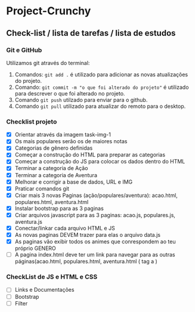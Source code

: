 # Project-Crunchy

## Check-list / lista de tarefas / lista de estudos

### Git e GitHub

Utilizamos git através do terminal:

1. Comandos: `git add .` é utilizado para adicionar as novas atualizações do projeto.
2. Comando: `git commit -m "o que foi alterado do projeto"` é utilizado para descrever o que foi alterado no projeto.
3. Comando `git push` utilzado para enviar para o github.
4. Comando `git pull` utilizado para atualizar do remoto para o desktop.

### Checklist projeto

* [X]  Orientar através da imagem task-img-1
* [X]  Os mais populares serão os de maiores notas
* [X]  Categorias de gênero definidas
* [X]  Começar a construção do HTML para preparar as categorias
* [X]  Começar a construção do JS para colocar os dados dentro do HTML
* [X]  Terminar a categoria de Ação
* [X]  Terminar a categoria de Aventura
* [X]  Melhorar e corrigir a base de dados, URL e IMG
* [X]  Praticar comandos git
* [X]  Criar mais 3 novas Paginas (ação/populares/aventura): acao.html, populares.html, aventura.html
* [X]  Instalar bootstrap para as 3 paginas
* [X]  Criar arquivos javascript para as 3 paginas: acao.js, populares.js, aventura.js
* [X]  Conectar/linkar cada arquivo HTML e JS
* [X]  As novas paginas DEVEM trazer para elas o arquivo data.js
* [X]  As paginas vão exibir todos os animes que conrespondem ao teu próprio GENERO
* [ ]  A pagina index.html deve ter um link para navegar para as outras páginas(acao.html, populares.html, aventura.html ( tag a )

### CheckList de JS e HTML e CSS

* [ ]  Links e Documentações
* [ ]  Bootstrap
* [ ]  Filter</a>
